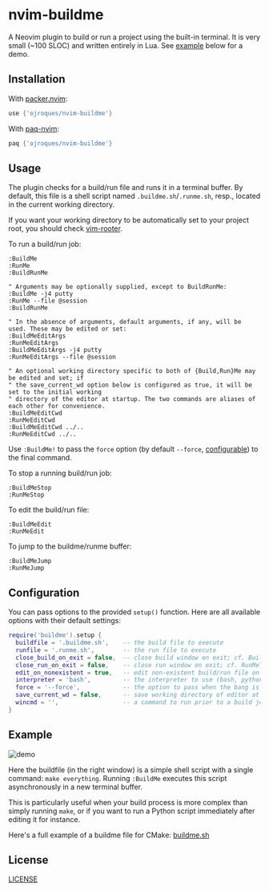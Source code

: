 # nvim-buildme

A Neovim plugin to build or run a project using the built-in terminal. It is
very small (~100 SLOC) and written entirely in Lua. See [example](#example)
below for a demo.

## Installation
With [packer.nvim](https://github.com/wbthomason/packer.nvim):
```lua
use {'ojroques/nvim-buildme'}
```

With [paq-nvim](https://github.com/savq/paq-nvim):
```lua
paq {'ojroques/nvim-buildme'}
```

## Usage
The plugin checks for a build/run file and runs it in a terminal buffer. By default,
this file is a shell script named `.buildme.sh`/`.runme.sh`, resp., located in the current
working directory.

If you want your working directory to be automatically set to your project root,
you should check [vim-rooter](https://github.com/airblade/vim-rooter).

To run a build/run job:
```vim
:BuildMe
:RunMe
:BuildRunMe

" Arguments may be optionally supplied, except to BuildRunMe:
:BuildMe -j4 putty
:RunMe --file @session
:BuildRunMe

" In the absence of arguments, default arguments, if any, will be used. These may be edited or set:
:BuildMeEditArgs
:RunMeEditArgs
:BuildMeEditArgs -j4 putty
:RunMeEditArgs --file @session

" An optional working directory specific to both of {Build,Run}Me may be edited and set; if
" the save_current_wd option below is configured as true, it will be set to the initial working
" directory of the editor at startup. The two commands are aliases of each other for convenience.
:BuildMeEditCwd
:RunMeEditCwd
:BuildMeEditCwd ../..
:RunMeEditCwd ../..
```
Use `:BuildMe!` to pass the `force` option (by default `--force`,
[configurable](#configuration)) to the final command.

To stop a running build/run job:
```vim
:BuildMeStop
:RunMeStop
```

To edit the build/run file:
```vim
:BuildMeEdit
:RunMeEdit
```

To jump to the buildme/runme buffer:
```vim
:BuildMeJump
:RunMeJump
```

## Configuration
You can pass options to the provided `setup()` function. Here are all available
options with their default settings:
```lua
require('buildme').setup {
  buildfile = '.buildme.sh',    -- the build file to execute
  runfile = '.runme.sh',        -- the run file to execute
  close_build_on_exit = false,  -- close build window on exit; cf. BuildMeToggleAutoClose
  close_run_on_exit = false,    -- close run window on exit; cf. RunMeToggleAutoClose
  edit_on_nonexistent = true,   -- edit non-existent build/run file on build/run
  interpreter = 'bash',         -- the interpreter to use (bash, python, ...)
  force = '--force',            -- the option to pass when the bang is used
  save_current_wd = false,      -- save working directory of editor at startup; used to look for {build,run}file
  wincmd = '',                  -- a command to run prior to a build job (split, vsplit, ...)
}
```

## Example
![demo](https://user-images.githubusercontent.com/23409060/188605771-4d90a9af-a11b-4e85-8cc5-325c2dbbfac6.gif)

Here the buildfile (in the right window) is a simple shell script with a single
command: `make everything`. Running `:BuildMe` executes this script
asynchronously in a new terminal buffer.

This is particularly useful when your build process is more complex than simply
running `make`, or if you want to run a Python script immediately after editing
it for instance.

Here's a full example of a buildme file for CMake:
[buildme.sh](https://gist.github.com/ojroques/9824c85cfd1eabafb3c0be5530c35b5a)

## License
[LICENSE](./LICENSE)
